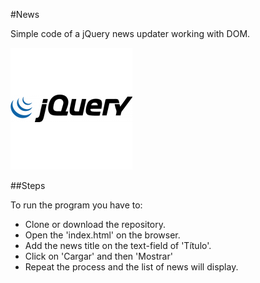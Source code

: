 #News

Simple code of a jQuery news updater working with DOM.

![jQuery Logo](images/jquery.png)

##Steps

To run the program you have to:

- Clone or download the repository.
- Open the 'index.html' on the browser.
- Add the news title on the text-field of 'Título'.
- Click on 'Cargar' and then 'Mostrar'
- Repeat the process and the list of news will display.
